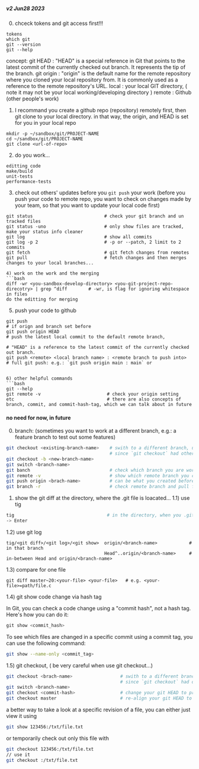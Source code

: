 ##### v2 Jun28 2023

0) chceck tokens and git access first!!! 
```
tokens
which git
git --version
git --help
```
concept: 
git HEAD   : "HEAD" is a special reference in Git that points to the latest commit of the currently checked out branch. It represents the tip of the branch.
git origin : "origin" is the default name for the remote repository where you cloned your local repository from. It is commonly used as a reference to the remote repository's URL.
local      : your local GIT directory, ( note it may not be your local working/developing directory )
remote     : Github (other people's work)

1) I recommand you create a github repo (repository) remotely first, then git clone to your local directory. in that way, the origin, and HEAD is set for you in your local repo
```
mkdir -p ~/sandbox/git/PROJECT-NAME
cd ~/sandbox/git/PROJECT-NAME
git clone <url-of-repo>
```
2) do you work...
```
editting code
make/build
unit-tests
performance-tests
```
3) check out others' updates before you `git push` your work  (before you push your code to remote repo, you want to check on changes made by your team, so that you want to update your local code first)
```
git status                           # check your git branch and un tracked files
git status -uno                      # only show files are tracked, make your status info cleaner
git log                              # show all commits
git log -p 2                         # -p or --patch, 2 limit to 2 commits
git fetch                            # git fetch changes from remotes
git pull                             # fetch changes and then merges changes to your local branches... 

4) work on the work and the merging
```bash
diff -wr <you-sandbox-develop-directory> <you-git-project-repo-direcotry> | grep ^diff        # -wr, is flag for ignoring whitespace in files
do the editting for merging
```
5) push your code to github 
```
git push                                                                                      # if orign and branch set before 
git push origin HEAD                                                                          # push the latest local commit to the default remote branch, 
                                                                                              # "HEAD" is a reference to the latest commit of the currently checked out branch.
git push <remote> <local branch name> : <remote branch to push into>                          # full git push: e.g.: `git push origin main : main` or 


6) other helpful commands
```bash
git --help
git remote -v                         # check your origin setting
etc                                   # there are also concepts of branch, commit, and commit-hash-tag, which we can talk about in future
```

#### no need for now, in future

0)  branch: (sometimes you want to work at a different branch, e.g.: a feature branch to test out some features)
```bash
git checkout <existing-branch-name>    # swith to a different branch, use git switch (after git version 2.23), git checkout is dangerous to use, 
                                       # since `git checkout` had other functionalities like checking out specific files or commits.   
git checkout -b <new-branch-name>
git switch <branch-name>
git banch                              # check which branch you are working at 
git remote -v                          # show which remote branch you can push to ... 
git push origin <brach-name>           # can be what you created before
git branch -r                          # check remote branch and pull from remote branch, -r is short for remote 

```

1) show the git diff 
at the directory, where the .git file is loacated... 
1.1) use tig

```bash
tig                                   # in the directory, when you .git are at ...  
-> Enter 
```
1.2) use git log
```
tig/<git diff>/<git log>/<git show>  origin/<branch-name>            # in that branch
                                     Head^..origin/<branch-name>     # in-between Head and origin/<branch-name>
```
1.3) compare for one file
```
git diff master~20:<your-file> <your-file>   # e.g. <your-file>=path/file.c
```

1.4) git show code change via hash tag

In Git, you can check a code change using a "commit hash", not a hash tag. Here's how you can do it:
```php
git show <commit_hash>
```
To see which files are changed in a specific commit using a commit tag, you can use the following command:
```bash
git show --name-only <commit_tag>
```
1.5) git checkout, ( be very careful when use git checkout...)
```bash
git checkout <brach-name>                  # swith to a different branch, use git switch (after git version 2.23), git checkout is dangerous to use, 
                                           # since `git checkout` had other functionalities like checking out specific files or commits.   
git switch <branch-name>                                        
git checkout <commit-hash>                 # change your git HEAD to previous <commit-hash>
git checkout master                        # re-align your git HEAD to the latest commit 
```
a better way to take a look at a specific revision of a file, you can either just view it using
```bash
git show 123456:/txt/file.txt
```
or temporarily check out only this file with
```bash
git checkout 123456:/txt/file.txt
// use it
git checkout :/txt/file.txt
```
